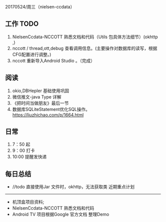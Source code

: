 20170524/周三（nielsen-ccdata）

工作 TODO
---
1. NielsenCcdata-NCCOTT  熟悉文档和代码（Utils 包具体方法细节）(okhttp ,)
2. nccott / thread,ott,debug 查看调用信息。(主要操作对数据库的读写，根据CFG配置进行调整。)
3. nccott 重新导入Android Studio 。（完成）

阅读
----
1. okio,DBHepler 基础使用巩固
2. 微信推文-java Type 详解
3. 《把时间当做朋友》最后一节
4. 数据库SQLiteStatement优化SQL操作。https://liuzhichao.com/p/1664.html

日常
----
1. 7：50 起
2. 9：00 打卡
3. 10:00 提醒发快递


每日总结
--------
- //todo 直接使用Jar 文件时，okhttp，无法获取类
近期重点计划
-----------
- 机顶盒项目资料;
- NielsenCcdata-NCCOTT  熟悉文档和代码
- Android TV 项目根据Google 官方文档 整理Demo

